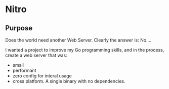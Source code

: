 # Nitro

## Purpose
Does the world need another Web Server.
Clearly the answer is: No....

I wanted a project to improve my Go programming skills, and in the process, create a web server that was:
- small
- performant
- zero config for interal usage
- cross platform. A single binary with no dependencies.